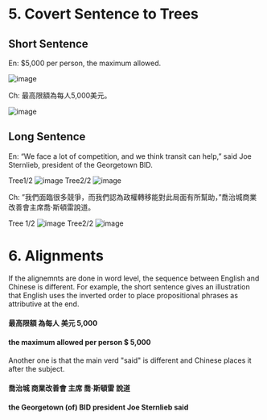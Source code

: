 # 5. Covert Sentence to Trees

## Short Sentence

En: $5,000 per person, the maximum allowed.

![image](https://user-images.githubusercontent.com/46303417/162590273-3bdbd0de-1c15-458a-bcf7-db826d337a8d.png)

Ch: 最高限額為每人5,000美元。

![image](https://user-images.githubusercontent.com/46303417/162590327-00d1b543-c2cd-42ad-acc2-60520406839f.png)

## Long Sentence

En: “We face a lot of competition, and we think transit can help,” said Joe Sternlieb, president of the Georgetown BID.

Tree1/2
![image](https://user-images.githubusercontent.com/46303417/162592432-1e5c53a8-3507-4aa3-a40d-7ab5f7b657b1.png)
Tree2/2
![image](https://user-images.githubusercontent.com/46303417/162592448-620d58b8-f08d-4199-8cf1-f3a3440543be.png)

Ch: ”我們面臨很多競爭，而我們認為政權轉移能對此局面有所幫助，”喬治城商業改善會主席喬·斯頓雷說道。

Tree 1/2
![image](https://user-images.githubusercontent.com/46303417/162592500-8926075b-d4bc-4cd9-8265-417c73eb4f0c.png)
Tree2/2
![image](https://user-images.githubusercontent.com/46303417/162592509-8d7d8e39-dd17-49a4-b5fb-e103902edbc6.png)

# 6. Alignments
If the alignemnts are done in word level, the sequence between English and Chinese is different. For example, the short sentence gives an illustration that English uses the inverted order to place propositional phrases as attributive at the end.

#### 最高限額               為每人       美元 5,000
#### the maximum allowed   per person  $   5,000

Another one is that the main verd "said" is different and Chinese places it after the subject.

#### 喬治城                商業改善會     主席          喬·斯頓雷       說道
#### the Georgetown (of)  BID          president     Joe Sternlieb said
